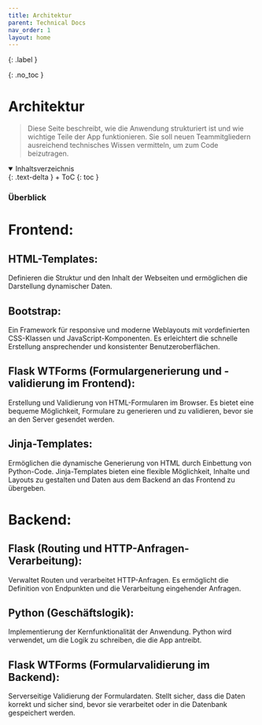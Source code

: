 ```yaml
---
title: Architektur
parent: Technical Docs
nav_order: 1
layout: home
---
```


{: .label }

{: .no_toc }

# Architektur

> Diese Seite beschreibt, wie die Anwendung strukturiert ist und wie wichtige Teile der App funktionieren. Sie soll neuen Teammitgliedern ausreichend technisches Wissen vermitteln, um zum Code beizutragen.

<details open markdown="block">
{: .text-delta }
<summary>Inhaltsverzeichnis</summary>
+ ToC
{: toc }
</details>

### Überblick

# Frontend:

## HTML-Templates:

Definieren die Struktur und den Inhalt der Webseiten und ermöglichen die Darstellung dynamischer Daten.

## Bootstrap:

Ein Framework für responsive und moderne Weblayouts mit vordefinierten CSS-Klassen und JavaScript-Komponenten. Es erleichtert die schnelle Erstellung ansprechender und konsistenter Benutzeroberflächen.

## Flask WTForms (Formulargenerierung und -validierung im Frontend):

Erstellung und Validierung von HTML-Formularen im Browser. Es bietet eine bequeme Möglichkeit, Formulare zu generieren und zu validieren, bevor sie an den Server gesendet werden.

## Jinja-Templates:

Ermöglichen die dynamische Generierung von HTML durch Einbettung von Python-Code. Jinja-Templates bieten eine flexible Möglichkeit, Inhalte und Layouts zu gestalten und Daten aus dem Backend an das Frontend zu übergeben.

# Backend:

## Flask (Routing und HTTP-Anfragen-Verarbeitung):

Verwaltet Routen und verarbeitet HTTP-Anfragen. Es ermöglicht die Definition von Endpunkten und die Verarbeitung eingehender Anfragen.

## Python (Geschäftslogik):

Implementierung der Kernfunktionalität der Anwendung. Python wird verwendet, um die Logik zu schreiben, die die App antreibt.

## Flask WTForms (Formularvalidierung im Backend):

Serverseitige Validierung der Formulardaten. Stellt sicher, dass die Daten korrekt und sicher sind, bevor sie verarbeitet oder in die Datenbank gespeichert werden.
